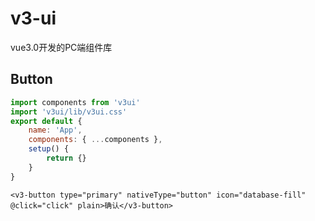 # v3-ui
vue3.0开发的PC端组件库

## Button
```js
import components from 'v3ui'
import 'v3ui/lib/v3ui.css'
export default {
	name: 'App',
	components: { ...components },
	setup() {
		return {}
	}
}
```

```vue
<v3-button type="primary" nativeType="button" icon="database-fill" @click="click" plain>确认</v3-button>
```